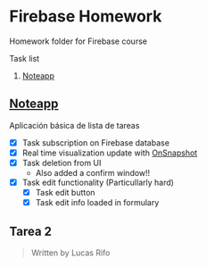 # Firebase Homework
Homework folder for Firebase course

Task list
1. [Noteapp](##Noteapp)

## [Noteapp](/noteapp/)
Aplicación básica de lista de tareas
- [x] Task subscription on Firebase database
- [x] Real time visualization update with [OnSnapshot](https://firebase.google.com/docs/firestore/query-data/listen#web-version-9)
- [x] Task deletion from UI
  - Also added a confirm window!!
- [x] Task edit functionality (Particullarly hard)
  - [x] Task edit button
  - [x] Task edit info loaded in formulary

## Tarea 2


>Written by Lucas Rifo 
